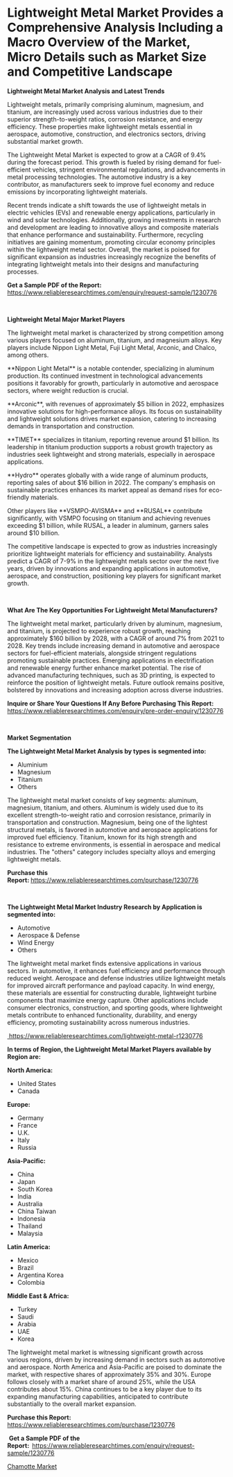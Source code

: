 <p><h1>Lightweight Metal Market Provides a Comprehensive Analysis Including a Macro Overview of the Market, Micro Details such as Market Size and Competitive Landscape</h1></p><p><strong>Lightweight Metal Market Analysis and Latest Trends</strong></p>
<p><p>Lightweight metals, primarily comprising aluminum, magnesium, and titanium, are increasingly used across various industries due to their superior strength-to-weight ratios, corrosion resistance, and energy efficiency. These properties make lightweight metals essential in aerospace, automotive, construction, and electronics sectors, driving substantial market growth.</p><p>The Lightweight Metal Market is expected to grow at a CAGR of 9.4% during the forecast period. This growth is fueled by rising demand for fuel-efficient vehicles, stringent environmental regulations, and advancements in metal processing technologies. The automotive industry is a key contributor, as manufacturers seek to improve fuel economy and reduce emissions by incorporating lightweight materials.</p><p>Recent trends indicate a shift towards the use of lightweight metals in electric vehicles (EVs) and renewable energy applications, particularly in wind and solar technologies. Additionally, growing investments in research and development are leading to innovative alloys and composite materials that enhance performance and sustainability. Furthermore, recycling initiatives are gaining momentum, promoting circular economy principles within the lightweight metal sector. Overall, the market is poised for significant expansion as industries increasingly recognize the benefits of integrating lightweight metals into their designs and manufacturing processes.</p></p>
<p><strong>Get a Sample PDF of the Report:&nbsp;</strong> <a href="https://www.reliableresearchtimes.com/enquiry/request-sample/1230776?utm_campaign=3067&utm_medium=2&utm_source=Github&utm_content=ia&utm_term=01042025&utm_id=lightweight-metal">https://www.reliableresearchtimes.com/enquiry/request-sample/1230776</a></p>
<p>&nbsp;</p>
<p><strong>Lightweight Metal Major Market Players</strong></p>
<p><p>The lightweight metal market is characterized by strong competition among various players focused on aluminum, titanium, and magnesium alloys. Key players include Nippon Light Metal, Fuji Light Metal, Arconic, and Chalco, among others. </p><p>**Nippon Light Metal** is a notable contender, specializing in aluminum production. Its continued investment in technological advancements positions it favorably for growth, particularly in automotive and aerospace sectors, where weight reduction is crucial.</p><p>**Arconic**, with revenues of approximately $5 billion in 2022, emphasizes innovative solutions for high-performance alloys. Its focus on sustainability and lightweight solutions drives market expansion, catering to increasing demands in transportation and construction.</p><p>**TIMET** specializes in titanium, reporting revenue around $1 billion. Its leadership in titanium production supports a robust growth trajectory as industries seek lightweight and strong materials, especially in aerospace applications.</p><p>**Hydro** operates globally with a wide range of aluminum products, reporting sales of about $16 billion in 2022. The company's emphasis on sustainable practices enhances its market appeal as demand rises for eco-friendly materials.</p><p>Other players like **VSMPO-AVISMA** and **RUSAL** contribute significantly, with VSMPO focusing on titanium and achieving revenues exceeding $1 billion, while RUSAL, a leader in aluminum, garners sales around $10 billion.</p><p>The competitive landscape is expected to grow as industries increasingly prioritize lightweight materials for efficiency and sustainability. Analysts predict a CAGR of 7-9% in the lightweight metals sector over the next five years, driven by innovations and expanding applications in automotive, aerospace, and construction, positioning key players for significant market growth.</p></p>
<p>&nbsp;</p>
<p><strong>What Are The Key Opportunities For Lightweight Metal Manufacturers?</strong></p>
<p><p>The lightweight metal market, particularly driven by aluminum, magnesium, and titanium, is projected to experience robust growth, reaching approximately $160 billion by 2028, with a CAGR of around 7% from 2021 to 2028. Key trends include increasing demand in automotive and aerospace sectors for fuel-efficient materials, alongside stringent regulations promoting sustainable practices. Emerging applications in electrification and renewable energy further enhance market potential. The rise of advanced manufacturing techniques, such as 3D printing, is expected to reinforce the position of lightweight metals. Future outlook remains positive, bolstered by innovations and increasing adoption across diverse industries.</p></p>
<p><strong>Inquire or Share Your Questions If Any Before Purchasing This Report:</strong> <a href="https://www.reliableresearchtimes.com/enquiry/pre-order-enquiry/1230776?utm_campaign=3067&utm_medium=2&utm_source=Github&utm_content=ia&utm_term=01042025&utm_id=lightweight-metal">https://www.reliableresearchtimes.com/enquiry/pre-order-enquiry/1230776</a></p>
<p>&nbsp;</p>
<p><strong>Market Segmentation</strong></p>
<p><strong>The Lightweight Metal Market Analysis by types is segmented into:</strong></p>
<p><ul><li>Aluminium</li><li>Magnesium</li><li>Titanium</li><li>Others</li></ul></p>
<p><p>The lightweight metal market consists of key segments: aluminum, magnesium, titanium, and others. Aluminum is widely used due to its excellent strength-to-weight ratio and corrosion resistance, primarily in transportation and construction. Magnesium, being one of the lightest structural metals, is favored in automotive and aerospace applications for improved fuel efficiency. Titanium, known for its high strength and resistance to extreme environments, is essential in aerospace and medical industries. The "others" category includes specialty alloys and emerging lightweight metals.</p></p>
<p><strong>Purchase this Report:&nbsp;</strong><a href="https://www.reliableresearchtimes.com/purchase/1230776?utm_campaign=3067&utm_medium=2&utm_source=Github&utm_content=ia&utm_term=01042025&utm_id=lightweight-metal">https://www.reliableresearchtimes.com/purchase/1230776</a></p>
<p>&nbsp;</p>
<p><strong>The Lightweight Metal Market Industry Research by Application is segmented into:</strong></p>
<p><ul><li>Automotive</li><li>Aerospace & Defense</li><li>Wind Energy</li><li>Others</li></ul></p>
<p><p>The lightweight metal market finds extensive applications in various sectors. In automotive, it enhances fuel efficiency and performance through reduced weight. Aerospace and defense industries utilize lightweight metals for improved aircraft performance and payload capacity. In wind energy, these materials are essential for constructing durable, lightweight turbine components that maximize energy capture. Other applications include consumer electronics, construction, and sporting goods, where lightweight metals contribute to enhanced functionality, durability, and energy efficiency, promoting sustainability across numerous industries.</p></p>
<p><a href="https://www.reliableresearchtimes.com/lightweight-metal-r1230776?utm_campaign=3067&utm_medium=2&utm_source=Github&utm_content=ia&utm_term=01042025&utm_id=lightweight-metal">&nbsp;https://www.reliableresearchtimes.com/lightweight-metal-r1230776</a></p>
<p><strong>In terms of Region, the Lightweight Metal Market Players available by Region are:</strong></p>
<p>
    <p> <strong> North America: </strong>
        <ul>
            <li>United States</li>
            <li>Canada</li>
        </ul>
        </p> 
    <p> <strong> Europe: </strong>
        <ul>
            <li>Germany</li>
            <li>France</li>
            <li>U.K.</li>
            <li>Italy</li>
            <li>Russia</li>
        </ul>
        </p> 
    <p> <strong> Asia-Pacific: </strong>
        <ul>
            <li>China</li>
            <li>Japan</li>
            <li>South Korea</li>
            <li>India</li>
            <li>Australia</li>
            <li>China Taiwan</li>
            <li>Indonesia</li>
            <li>Thailand</li>
            <li>Malaysia</li>
        </ul>
        </p> 
    <p> <strong> Latin America: </strong>
        <ul>
            <li>Mexico</li>
            <li>Brazil</li>
            <li>Argentina Korea</li>
            <li>Colombia</li>
        </ul>
        </p> 
    <p> <strong> Middle East & Africa: </strong>
        <ul>
            <li>Turkey</li>
            <li>Saudi</li>
            <li>Arabia</li>
            <li>UAE</li>
            <li>Korea</li>
        </ul>
    </p>
    </p>
<p><p>The lightweight metal market is witnessing significant growth across various regions, driven by increasing demand in sectors such as automotive and aerospace. North America and Asia-Pacific are poised to dominate the market, with respective shares of approximately 35% and 30%. Europe follows closely with a market share of around 25%, while the USA contributes about 15%. China continues to be a key player due to its expanding manufacturing capabilities, anticipated to contribute substantially to the overall market expansion.</p></p>
<p><strong>Purchase this Report: </strong><a href="https://www.reliableresearchtimes.com/purchase/1230776?utm_campaign=3067&utm_medium=2&utm_source=Github&utm_content=ia&utm_term=01042025&utm_id=lightweight-metal">https://www.reliableresearchtimes.com/purchase/1230776</a></p>
<p>&nbsp;<strong>Get a Sample PDF of the Report:&nbsp;&nbsp;</strong><a href="https://www.reliableresearchtimes.com/enquiry/request-sample/1230776?utm_campaign=3067&utm_medium=2&utm_source=Github&utm_content=ia&utm_term=01042025&utm_id=lightweight-metal">https://www.reliableresearchtimes.com/enquiry/request-sample/1230776</a></p>
<p><strong></strong></p>
<p><p><a href="https://github.com/elodielamto06/Market-Research-Report-List-1/blob/main/chamotte-market.md?utm_campaign=3067&utm_medium=2&utm_source=Github&utm_content=ia&utm_term=01042025&utm_id=lightweight-metal">Chamotte Market</a></p></p>